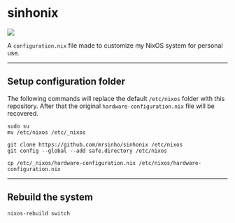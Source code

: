 # sinhonix
![](https://img.shields.io/badge/NixOS-5277C3?style=for-the-badge&logo=nixos&logoColor=white)

A `configuration.nix` file made to customize my NixOS system for personal use.

---

## Setup configuration folder

The following commands will replace the default `/etc/nixos` folder with this repository. After that the original `hardware-configuration.nix` file will be recovered.

```shell
sudo su
mv /etc/nixos /etc/_nixos

git clone https://github.com/mrsinho/sinhonix /etc/nixos
git config --global --add safe.directory /etc/nixos

cp /etc/_nixos/hardware-configuration.nix /etc/nixos/hardware-configuration.nix 
```

---

## Rebuild the system

```shell
nixos-rebuild switch
```
